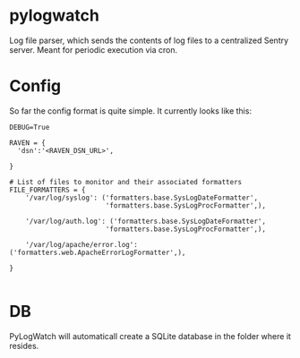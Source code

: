 pylogwatch
==========
Log file parser, which sends the contents of log files to a centralized Sentry server. Meant for periodic execution via cron.

Config
==========
So far the config format is quite simple. It currently looks like this:
```
DEBUG=True

RAVEN = {
  'dsn':'<RAVEN_DSN_URL>',

}

# List of files to monitor and their associated formatters
FILE_FORMATTERS = {
    '/var/log/syslog': ('formatters.base.SysLogDateFormatter',
                        'formatters.base.SysLogProcFormatter',),

    '/var/log/auth.log': ('formatters.base.SysLogDateFormatter',
                        'formatters.base.SysLogProcFormatter',),

    '/var/log/apache/error.log': ('formatters.web.ApacheErrorLogFormatter',),

}


```

DB
==========
PyLogWatch will automaticall create a SQLite database in the folder where it resides.
